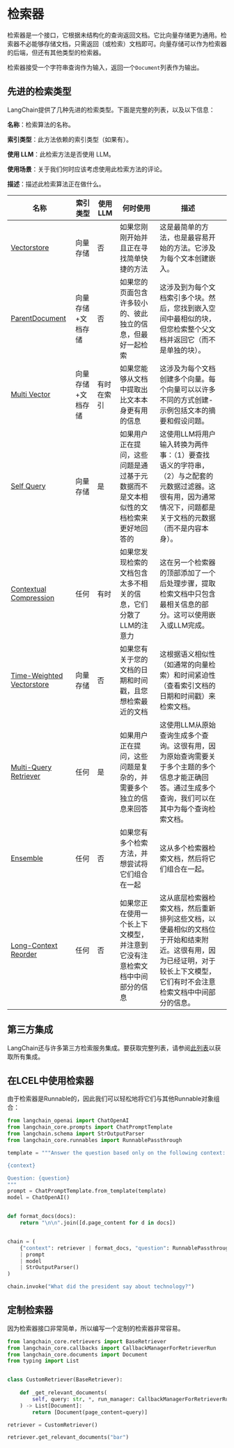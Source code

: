 # 检索器
检索器是一个接口，它根据未结构化的查询返回文档。它比向量存储更为通用。检索器不必能够存储文档，只需返回（或检索）文档即可。向量存储可以作为检索器的后端，但还有其他类型的检索器。

检索器接受一个字符串查询作为输入，返回一个`Document`列表作为输出。

## 先进的检索类型

LangChain提供了几种先进的检索类型。下面是完整的列表，以及以下信息：

**名称**：检索算法的名称。

**索引类型**：此方法依赖的索引类型（如果有）。

**使用 LLM**：此检索方法是否使用 LLM。

**使用场景**：关于我们何时应该考虑使用此检索方法的评论。

**描述**：描述此检索算法正在做什么。

| 名称                                                         | 索引类型          | 使用LLM    | 何时使用                                                     | 描述                                                         |      |
| ------------------------------------------------------------ | ----------------- | ---------- | ------------------------------------------------------------ | ------------------------------------------------------------ | ---- |
| [Vectorstore](https://python.langchain.com/docs/modules/data_connection/retrievers/vectorstore) | 向量存储          | 否         | 如果您刚刚开始并且正在寻找简单快捷的方法                     | 这是最简单的方法，也是最容易开始的方法。它涉及为每个文本创建嵌入。 |      |
| [ParentDocument](https://python.langchain.com/docs/modules/data_connection/retrievers/parent_document_retriever) | 向量存储+文档存储 | 否         | 如果您的页面包含许多较小的、彼此独立的信息，但最好一起检索   | 这涉及到为每个文档索引多个块。然后，您找到嵌入空间中最相似的块，但您检索整个父文档并返回它（而不是单独的块）。 |      |
| [Multi Vector](https://python.langchain.com/docs/modules/data_connection/retrievers/multi_vector) | 向量存储+文档存储 | 有时在索引 | 如果您能够从文档中提取出比文本本身更有用的信息               | 这涉及为每个文档创建多个向量。每个向量可以以许多不同的方式创建-示例包括文本的摘要和假设问题。 |      |
| [Self Query](https://python.langchain.com/docs/modules/data_connection/retrievers/self_query) | 向量存储          | 是         | 如果用户正在提问，这些问题是通过基于元数据而不是文本相似性的文档检索来更好地回答的 | 这使用LLM将用户输入转换为两件事：（1）要查找语义的字符串，（2）与之配套的元数据过滤器。这很有用，因为通常情况下，问题都是关于文档的元数据（而不是内容本身）。 |      |
| [Contextual Compression](https://python.langchain.com/docs/modules/data_connection/retrievers/contextual_compression) | 任何              | 有时       | 如果您发现检索的文档包含太多不相关的信息，它们分散了LLM的注意力 | 这在另一个检索器的顶部添加了一个后处理步骤，提取检索文档中只包含最相关信息的部分。这可以使用嵌入或LLM完成。 |      |
| [Time-Weighted Vectorstore](https://python.langchain.com/docs/modules/data_connection/retrievers/time_weighted_vectorstore) | 向量存储          | 否         | 如果您有关于您的文档的日期和时间戳，且您想检索最近的文档     | 这根据语义相似性（如通常的向量检索）和时间紧迫性（查看索引文档的日期和时间戳）来检索文档。 |      |
| [Multi-Query Retriever](https://python.langchain.com/docs/modules/data_connection/retrievers/MultiQueryRetriever) | 任何              | 是         | 如果用户正在提问，这些问题是复杂的，并需要多个独立的信息来回答 | 这使用LLM从原始查询生成多个查询。这很有用，因为原始查询需要关于多个主题的多个信息才能正确回答。通过生成多个查询，我们可以在其中为每个查询检索文档。 |      |
| [Ensemble](https://python.langchain.com/docs/modules/data_connection/retrievers/ensemble) | 任何              | 否         | 如果您有多个检索方法，并想尝试将它们组合在一起               | 这从多个检索器检索文档，然后将它们组合在一起。               |      |
| [Long-Context Reorder](https://python.langchain.com/docs/modules/data_connection/retrievers/long_context_reorder) | 任何              | 否         | 如果您正在使用一个长上下文模型，并注意到它没有注意检索文档中中间部分的信息 | 这从底层检索器检索文档，然后重新排列这些文档，以便最相似的文档位于开始和结束附近。这很有用，因为已经证明，对于较长上下文模型，它们有时不会注意检索文档中中间部分的信息。 |      |

## 第三方集成

LangChain还与许多第三方检索服务集成。要获取完整列表，请参阅[此列表](https://python.langchain.com/docs/integrations/retrievers/)以获取所有集成。

## 在LCEL中使用检索器

由于检索器是Runnable的，因此我们可以轻松地将它们与其他Runnable对象组合：

```python
from langchain_openai import ChatOpenAI
from langchain_core.prompts import ChatPromptTemplate
from langchain.schema import StrOutputParser
from langchain_core.runnables import RunnablePassthrough

template = """Answer the question based only on the following context:

{context}

Question: {question}
"""
prompt = ChatPromptTemplate.from_template(template)
model = ChatOpenAI()


def format_docs(docs):
    return "\n\n".join([d.page_content for d in docs])


chain = (
    {"context": retriever | format_docs, "question": RunnablePassthrough()}
    | prompt
    | model
    | StrOutputParser()
)

chain.invoke("What did the president say about technology?")
```



## 定制检索器

因为检索器接口非常简单，所以编写一个定制的检索器非常容易。

```python
from langchain_core.retrievers import BaseRetriever
from langchain_core.callbacks import CallbackManagerForRetrieverRun
from langchain_core.documents import Document
from typing import List


class CustomRetriever(BaseRetriever):
    
    def _get_relevant_documents(
        self, query: str, *, run_manager: CallbackManagerForRetrieverRun
    ) -> List[Document]:
        return [Document(page_content=query)]

retriever = CustomRetriever()

retriever.get_relevant_documents("bar")
```
